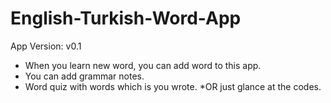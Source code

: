 # English-Turkish-Word-App
App Version: v0.1

* When you learn new word, you can add word to this app.
* You can add grammar notes.
* Word quiz with words which is you wrote.
*OR just glance at the codes.

